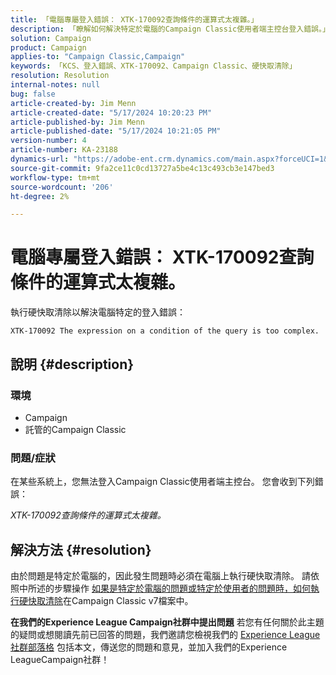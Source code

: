 ```yaml
---
title: 「電腦專屬登入錯誤： XTK-170092查詢條件的運算式太複雜。」
description: 「瞭解如何解決特定於電腦的Campaign Classic使用者端主控台登入錯誤。」
solution: Campaign
product: Campaign
applies-to: "Campaign Classic,Campaign"
keywords: 「KCS、登入錯誤、XTK-170092、Campaign Classic、硬快取清除」
resolution: Resolution
internal-notes: null
bug: false
article-created-by: Jim Menn
article-created-date: "5/17/2024 10:20:23 PM"
article-published-by: Jim Menn
article-published-date: "5/17/2024 10:21:05 PM"
version-number: 4
article-number: KA-23188
dynamics-url: "https://adobe-ent.crm.dynamics.com/main.aspx?forceUCI=1&pagetype=entityrecord&etn=knowledgearticle&id=94df39a5-9b14-ef11-9f8a-6045bd006268"
source-git-commit: 9fa2ce11c0cd13727a5be4c13c493cb3e147bed3
workflow-type: tm+mt
source-wordcount: '206'
ht-degree: 2%

---
```


# 電腦專屬登入錯誤： XTK-170092查詢條件的運算式太複雜。


執行硬快取清除以解決電腦特定的登入錯誤：




```
XTK-170092 The expression on a condition of the query is too complex.
```




## 說明 {#description}


### <b>環境</b>

- Campaign
- 託管的Campaign Classic




### <b>問題/症狀</b>

在某些系統上，您無法登入Campaign Classic使用者端主控台。 您會收到下列錯誤：

*XTK-170092查詢條件的運算式太複雜。*


## 解決方法 {#resolution}


由於問題是特定於電腦的，因此發生問題時必須在電腦上執行硬快取清除。 請依照中所述的步驟操作 [如果是特定於電腦的問題或特定於使用者的問題時，如何執行硬快取清除](https://experienceleague.adobe.com/docs/campaign-classic/using/getting-started/starting-with-adobe-campaign/faq/faq-campaign-config.html#perform-hard-cache-clear)在Campaign Classic v7檔案中。


<b>在我們的Experience League Campaign社群中提出問題</b>
若您有任何關於此主題的疑問或想閱讀先前已回答的問題，我們邀請您檢視我們的 [Experience League社群部落格](https://experienceleaguecommunities.adobe.com/t5/adobe-campaign-classic-blogs/introducing-top-kcs-articles-curated-for-your-troubleshooting/bc-p/672426#M132 "關注連結") 包括本文，傳送您的問題和意見，並加入我們的Experience LeagueCampaign社群！
